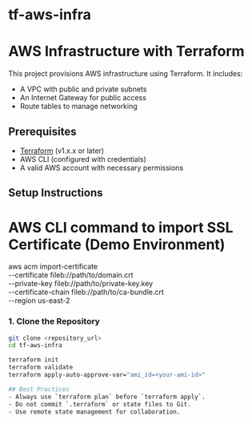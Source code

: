 # tf-aws-infra

# AWS Infrastructure with Terraform

This project provisions AWS infrastructure using Terraform. It includes:
- A VPC with public and private subnets
- An Internet Gateway for public access
- Route tables to manage networking

## Prerequisites
- [Terraform](https://developer.hashicorp.com/terraform/downloads) (v1.x.x or later)
- AWS CLI (configured with credentials)
- A valid AWS account with necessary permissions

## Setup Instructions

# AWS CLI command to import SSL Certificate (Demo Environment)
aws acm import-certificate \
  --certificate fileb://path/to/domain.crt \
  --private-key fileb://path/to/private-key.key \
  --certificate-chain fileb://path/to/ca-bundle.crt \
  --region us-east-2

### 1. Clone the Repository
```sh
git clone <repository_url>
cd tf-aws-infra

terraform init
terraform validate
terraform apply-auto-approve-var="ami_id=<your-ami-id>"

## Best Practices
- Always use `terraform plan` before `terraform apply`.
- Do not commit `.terraform` or state files to Git.
- Use remote state management for collaboration.

